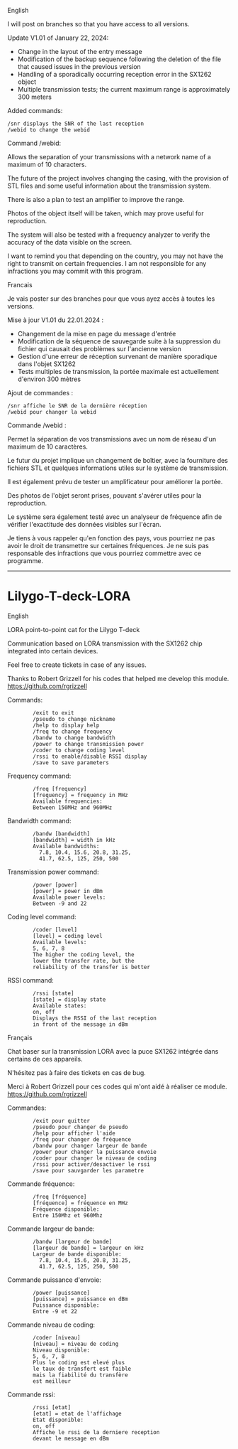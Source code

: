 English

I will post on branches so that you have access to all versions.

Update V1.01 of January 22, 2024:

- Change in the layout of the entry message
- Modification of the backup sequence following the deletion of the file that caused issues in the previous version
- Handling of a sporadically occurring reception error in the SX1262 object
- Multiple transmission tests; the current maximum range is approximately 300 meters

Added commands:

```
/snr displays the SNR of the last reception
/webid to change the webid
```

Command /webid:

Allows the separation of your transmissions with a network name of a maximum of 10 characters.

The future of the project involves changing the casing, with the provision of STL files and some useful information about the transmission system.

There is also a plan to test an amplifier to improve the range.

Photos of the object itself will be taken, which may prove useful for reproduction.

The system will also be tested with a frequency analyzer to verify the accuracy of the data visible on the screen.

I want to remind you that depending on the country, you may not have the right to transmit on certain frequencies. I am not responsible for any infractions you may commit with this program.


Francais

Je vais poster sur des branches pour que vous ayez accès à toutes les versions.

Mise à jour V1.01 du 22.01.2024 :

- Changement de la mise en page du message d'entrée
- Modification de la séquence de sauvegarde suite à la suppression du fichier qui causait des problèmes sur l'ancienne version
- Gestion d'une erreur de réception survenant de manière sporadique dans l'objet SX1262
- Tests multiples de transmission, la portée maximale est actuellement d'environ 300 mètres

Ajout de commandes :

```
/snr affiche le SNR de la dernière réception
/webid pour changer la webid
```

Commande /webid :

Permet la séparation de vos transmissions avec un nom de réseau d'un maximum de 10 caractères.

Le futur du projet implique un changement de boîtier, avec la fourniture des fichiers STL et quelques informations utiles sur le système de transmission.

Il est également prévu de tester un amplificateur pour améliorer la portée.

Des photos de l'objet seront prises, pouvant s'avérer utiles pour la reproduction.

Le système sera également testé avec un analyseur de fréquence afin de vérifier l'exactitude des données visibles sur l'écran.

Je tiens à vous rappeler qu'en fonction des pays, vous pourriez ne pas avoir le droit de transmettre sur certaines fréquences. Je ne suis pas responsable des infractions que vous pourriez commettre avec ce programme.

______________________________________________________________________________________________________

# Lilygo-T-deck-LORA
English

LORA point-to-point cat for the Lilygo T-deck

Communication based on LORA transmission with the SX1262 chip integrated into certain devices.

Feel free to create tickets in case of any issues.

Thanks to Robert Grizzell for his codes that helped me develop this module.
https://github.com/rgrizzell

Commands:

            /exit to exit
            /pseudo to change nickname
            /help to display help
            /freq to change frequency
            /bandw to change bandwidth
            /power to change transmission power
            /coder to change coding level
            /rssi to enable/disable RSSI display
            /save to save parameters

Frequency command:

            /freq [frequency]
            [frequency] = frequency in MHz
            Available frequencies:
            Between 150MHz and 960MHz

Bandwidth command:

            /bandw [bandwidth]
            [bandwidth] = width in kHz
            Available bandwidths:
              7.8, 10.4, 15.6, 20.8, 31.25,
              41.7, 62.5, 125, 250, 500

Transmission power command:

            /power [power]
            [power] = power in dBm
            Available power levels:
            Between -9 and 22

Coding level command:

            /coder [level]
            [level] = coding level
            Available levels:
            5, 6, 7, 8
            The higher the coding level, the
            lower the transfer rate, but the
            reliability of the transfer is better

RSSI command:

            /rssi [state]
            [state] = display state
            Available states:
            on, off
            Displays the RSSI of the last reception
            in front of the message in dBm

Français

Chat baser sur la transmission LORA avec la puce SX1262 intégrée dans certains de ces appareils.

N'hésitez pas à faire des tickets en cas de bug.

Merci à Robert Grizzell pour ces codes qui m'ont aidé à réaliser ce module.
https://github.com/rgrizzell

Commandes: 

            /exit pour quitter
            /pseudo pour changer de pseudo
            /help pour afficher l'aide
            /freq pour changer de fréquence
            /bandw pour changer largeur de bande
            /power pour changer la puissance envoie
            /coder pour changer le niveau de coding
            /rssi pour activer/desactiver le rssi
            /save pour sauvgarder les parametre

Commande fréquence:

            /freq [fréquence]
            [fréquence] = fréquence en MHz
            Fréquence disponible:
            Entre 150Mhz et 960Mhz

Commande largeur de bande:

            /bandw [largeur de bande]
            [largeur de bande] = largeur en kHz
            Largeur de bande disponible:
              7.8, 10.4, 15.6, 20.8, 31.25,
              41.7, 62.5, 125, 250, 500

Commande puissance d'envoie:

            /power [puissance]
            [puissance] = puissance en dBm
            Puissance disponible:
            Entre -9 et 22

Commande niveau de coding:

            /coder [niveau]
            [niveau] = niveau de coding
            Niveau disponible:
            5, 6, 7, 8
            Plus le coding est elevé plus
            le taux de transfert est faible
            mais la fiabilité du transfère
            est meilleur

Commande rssi:

            /rssi [etat]
            [etat] = etat de l'affichage
            Etat disponible:
            on, off
            Affiche le rssi de la derniere reception
            devant le message en dBm

